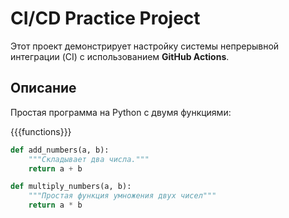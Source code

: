 # CI/CD Practice Project

Этот проект демонстрирует настройку системы непрерывной интеграции (CI) с использованием **GitHub Actions**.

## Описание

Простая программа на Python с двумя функциями:

{{{functions}}}

```python
def add_numbers(a, b):
    """Складывает два числа."""
    return a + b

def multiply_numbers(a, b):
    """Простая функция умножения двух чисел"""
    return a * b

